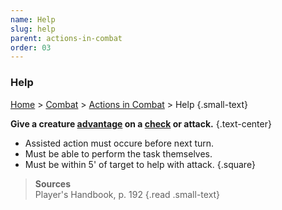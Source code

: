 ```yaml
---
name: Help
slug: help
parent: actions-in-combat
order: 03
---
```

### Help
[Home](dm-operations-center) > [Combat](combat) > [Actions in Combat](actions-in-combat) > Help {.small-text}

**Give a creature [advantage](advantage-and-disadvantage) on a [check](ability-check) or attack.** {.text-center}

- Assisted action must occure before next turn.
- Must be able to perform the task themselves.
- Must be within 5' of target to help with attack.
{.square}

> **Sources** <br/>
> Player's Handbook, p. 192
{.read .small-text}